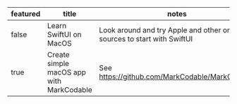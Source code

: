 | featured | title | notes | tags | startDate | endDate |
|-|-|-|-|-|-|
| false | Learn SwiftUI on MacOS| Look around and try Apple and other online sources to start with SwiftUI | SwiftUI, Swift, MacOS | 2.1.2023 | |
| true | Create simple macOS app with MarkCodable| See https://github.com/MarkCodable/MarkCodable | SwiftUI, Swift, MacOS | 2.1.2023 | |
